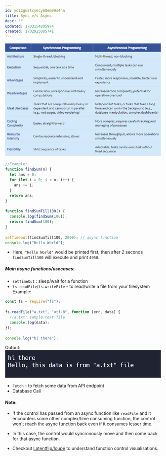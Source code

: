 ```yaml
---
id: yd1zgw2tcy6cy68em99s4nn
title: Sync v/s Async
desc: ""
updated: 1703154805974
created: 1702925085741
---
```


![async-prog](image-5.png)

```js
//Example:
function findSum(n) {
  let ans = 0;
  for (let i = 0; i < n; i++) {
    ans += i;
  }
  return ans;
}

function findSumTill100() {
  console.log(findSum(100));
  return findSum(100);
}

setTimeout(findSumTill100, 2000); // async function
console.log("Hello World");
```

- Here, `"Hello World"` would be printed first, then after 2 seconds `findSumTill100` will execute and print `4950`.

##### Main async functions/usecases:

- `setTimeOut` : sleep/wait for a function
- `fs.readFile`/`fs.writeFile` - to read/write a file from your filesystem
  Example:

```js
const fs = require("fs");

fs.readFile("a.txt", "utf-8", function (err, data) {
  //a.txt: sample text file
  console.log(data);
});

console.log("hi there");
```

Output:
![readfile output](image-6.png)

- `Fetch` - to fetch some data from API endpoint
- Database Call

#### Note:

- If the control has passed from an async function like `readFile` and it encounters some other complex/time consuming function, the control won't reach the async function back even if it consumes lesser time.

- In this case, the control would syncronously move and then come back for that async function.

- Checkout [Latentflip/loupe](https://latentflip.com/loupe) to understand function control visualisations.
